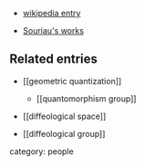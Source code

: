 
* [wikipedia entry](http://en.wikipedia.org/wiki/Jean-Marie_Souriau)

* [Souriau's works](http://sites.univ-provence.fr/souriau90/Souriau90/Works.html)

## Related entries

* [[geometric quantization]]

  * [[quantomorphism group]]

* [[diffeological space]]

* [[diffeological group]]

category: people